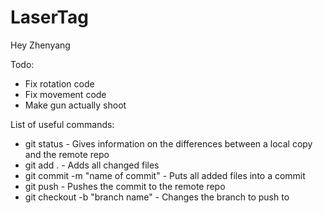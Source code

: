 # LaserTag

Hey Zhenyang

Todo:
- Fix rotation code
- Fix movement code
- Make gun actually shoot

List of useful commands:
- git status - Gives information on the differences between a local copy and the remote repo
- git add . - Adds all changed files
- git commit -m "name of commit" - Puts all added files into a commit
- git push - Pushes the commit to the remote repo
- git checkout -b "branch name" - Changes the branch to push to
